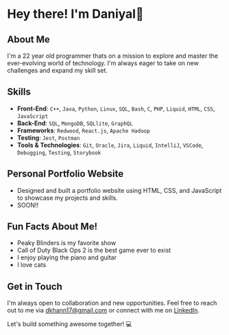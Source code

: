 # Hey there! I'm Daniyal🌌

## About Me
I'm a 22 year old programmer thats on a mission to explore and master the ever-evolving world of technology. I'm always eager to take on new challenges and expand my skill set.

## Skills

- **Front-End**: `C++`, `Java`, `Python`, `Linux`, `SQL`, `Bash`, `C`, `PHP`, `Liquid`, `HTML`, `CSS`, `JavaScript`
- **Back-End**: `SQL`, `MongoDB`, `SQLlite`, `GraphQL`
- **Frameworks**: `Redwood`, `React.js`, `Apache Hadoop`
- **Testing**: `Jest`, `Postman`
- **Tools & Technologies**: `Git`, `Oracle`, `Jira`, `Liquid`, `IntelliJ`, `VSCode`, `Debugging`, `Testing`, `Storybook`

## Personal Portfolio Website
- Designed and built a portfolio website using HTML, CSS, and JavaScript to showcase my projects and skills.
- SOON!!

## Fun Facts About Me!
  - Peaky Blinders is my favorite show
  - Call of Duty Black Ops 2 is the best game ever to exist
  - I enjoy playing the piano and guitar
  - I love cats

## Get in Touch

I'm always open to collaboration and new opportunities. Feel free to reach out to me via dkhann17@gmail.com or connect with me on [LinkedIn](www.linkedin.com/in/daniyal-khan-275318232).

Let's build something awesome together! 💻
